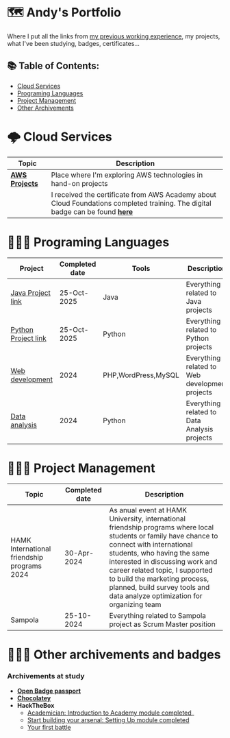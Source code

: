 # 🗺️ Andy's Portfolio 
Where I put all the links from [my previous working experience](https://github.com/andylovecloud/Working-history-and-archivements), my projects, what I've been studying, badges, certificates...

## 📚 Table of Contents:
- [Cloud Services](#%EF%B8%8F-cloud-services)
- [Programing Languages](#-programing-languages)
- [Project Management](#%EF%B8%8F-project-management)
- [Other Archivements](#%EF%B8%8F-other-archivements-badges)

# 🌩️ Cloud Services

| Topic         | Description       |
|---------------|----------------   |
| [**AWS Projects**](https://github.com/andylovecloud/AWS_Cloud_Computing)  | Place where I'm exploring AWS technologies in hand-on projects  |
|  | I received the certificate from AWS Academy about Cloud Foundations completed training. The digital badge can be found [**here**](https://www.credly.com/badges/195b727b-9fef-441f-aa5a-ed1fc72356a6/print)  |

# 👨🏻‍💻 Programing Languages
| Project         | Completed date                                                      | Tools              | Description    |
|-----------------|----------------                                                     |----------------    |----------------|
| [Java Project link](https://github.com/andylovecloud/Java)         | 25-Oct-2025      | Java               | Everything related to  Java projects    |
| [Python Project link](https://github.com/andylovecloud/Python)     | 25-Oct-2025      | Python             | Everything related to  Python projects  |
| [Web development](https://github.com/andylovecloud/WebDevelopment) | 2024             | PHP,WordPress,MySQL| Everything related to Web development projects |
| [Data analysis](https://github.com/andylovecloud/Data_Analysis)|           2024       | Python             | Everything related to Data Analysis projects |


# 🙆🏻‍♂️ Project Management
| Topic      | Completed date  | Description   |
|------------|----------------|----------------|
| HAMK International friendship programs 2024| 30-Apr-2024  | As anual event at HAMK University, international friendship programs where local students or family have chance to connect with international students, who having the same interested in discussing work and career related topic, I supported to build the marketing process, planned, build survey tools and data analyze optimization for organizing team  |
| Sampola | 25-10-2024  | Everything related to Sampola project as Scrum Master position |

# 💁🏻‍♂️ Other archivements and badges

### Archivements at study
- [**Open Badge passport**](https://openbadgepassport.com/app/profile/218294)
- [**Chocolatey**](https://community.chocolatey.org/profiles/andyhuynh)
- **HackTheBox**
  - [Academician: Introduction to Academy module completed](https://academy.hackthebox.com/achievement/badge/30b81967-806e-11ee-b5a6-bea50ffe6cb4)_
  - [Start building your arsenal: Setting Up module completed](https://academy.hackthebox.com/achievement/badge/e10e84ba-92d7-11ee-bfb6-bea50ffe6cb4)
  - [Your first battle](https://academy.hackthebox.com/achievement/badge/5820c638-9472-11ee-bfb6-bea50ffe6cb4)

 
